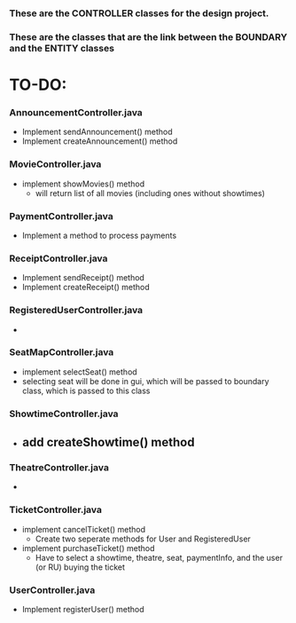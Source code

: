 ### These are the **CONTROLLER** classes for the design project.

### These are the classes that are the link between the **BOUNDARY** and the **ENTITY** classes

# TO-DO:

### AnnouncementController.java  
- Implement sendAnnouncement() method
- Implement createAnnouncement() method
### MovieController.java  
- implement showMovies() method
    - will return list of all movies (including ones without showtimes)
### PaymentController.java  
- Implement a method to process payments
### ReceiptController.java  
- Implement sendReceipt() method
- Implement createReceipt() method
### RegisteredUserController.java  
- 
### SeatMapController.java  
- implement selectSeat() method
- selecting seat will be done in gui, which will be passed to boundary class, which is passed to this class
### ShowtimeController.java  
- add createShowtime() method
    - 
### TheatreController.java  
- 
### TicketController.java 
- implement cancelTicket() method
    - Create two seperate methods for User and RegisteredUser
- implement purchaseTicket() method
    - Have to select a showtime, theatre, seat, paymentInfo, and the user (or RU) buying the ticket
### UserController.java  
- Implement registerUser() method
